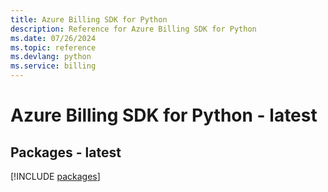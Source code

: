```yaml
---
title: Azure Billing SDK for Python
description: Reference for Azure Billing SDK for Python
ms.date: 07/26/2024
ms.topic: reference
ms.devlang: python
ms.service: billing
---
```

# Azure Billing SDK for Python - latest
## Packages - latest
[!INCLUDE [packages](billing-index.md)]